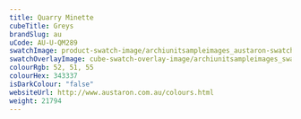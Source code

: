 ```yaml
---
title: Quarry Minette
cubeTitle: Greys
brandSlug: au
uCode: AU-U-QM289
swatchImage: product-swatch-image/archiunitsampleimages_austaron-swatch_Quarry_Minette.jpg
swatchOverlayImage: cube-swatch-overlay-image/archiunitsampleimages_swatch-overlay_austaron.png
colourRgb: 52, 51, 55
colourHex: 343337
isDarkColour: "false"
websiteUrl: http://www.austaron.com.au/colours.html
weight: 21794
---
```

